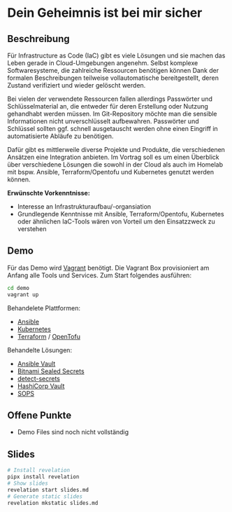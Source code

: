 # Dein Geheimnis ist bei mir sicher

## Beschreibung

Für Infrastructure as Code (IaC) gibt es viele Lösungen und sie machen das Leben gerade in Cloud-Umgebungen angenehm. Selbst komplexe Softwaresysteme, die zahlreiche Ressourcen benötigen können Dank der formalen Beschreibungen teilweise vollautomatische bereitgestellt, deren Zustand verifiziert und wieder gelöscht werden.

Bei vielen der verwendete Ressourcen fallen allerdings Passwörter und Schlüsselmaterial an, die entweder für deren Erstellung oder Nutzung gehandhabt werden müssen. Im Git-Repository möchte man die sensible Informationen nicht unverschlüsselt aufbewahren. Passwörter und Schlüssel sollten ggf. schnell ausgetauscht werden ohne einen Eingriff in automatisierte Abläufe zu benötigen.

Dafür gibt es mittlerweile diverse Projekte und Produkte, die verschiedenen Ansätzen eine Integration anbieten. Im Vortrag soll es um einen Überblick über verschiedene Lösungen die sowohl in der Cloud als auch im Homelab mit bspw. Ansible, Terraform/Opentofu und Kubernetes genutzt werden können.

**Erwünschte Vorkenntnisse:**
* Interesse an Infrastrukturaufbau/-organsiation
* Grundlegende Kenntnisse mit Ansible, Terraform/Opentofu, Kubernetes oder ähnlichen IaC-Tools wären von Vorteil um den Einsatzzweck zu verstehen

## Demo

Für das Demo wird [Vagrant](https://www.vagrantup.com/) benötigt. Die Vagrant Box provisioniert am Anfang alle Tools und Services. Zum Start folgendes ausführen:

```sh
cd demo
vagrant up
```

Behandelete Plattformen:

* [Ansible](https://docs.ansible.com/)
* [Kubernetes](https://kubernetes.io/)
* [Terraform](https://www.terraform.io/) / [OpenTofu](https://opentofu.org/)

Behandelte Lösungen:

* [Ansible Vault](https://docs.ansible.com/ansible/latest/vault_guide/vault.html)
* [Bitnami Sealed Secrets](https://github.com/bitnami-labs/sealed-secrets)
* [detect-secrets](https://github.com/Yelp/detect-secrets)
* [HashiCorp Vault](https://www.vaultproject.io/)
* [SOPS](https://getsops.io/)

## Offene Punkte

* Demo Files sind noch nicht vollständig

## Slides

```sh
# Install revelation
pipx install revelation
# Show slides
revelation start slides.md
# Generate static slides
revelation mkstatic slides.md
```
